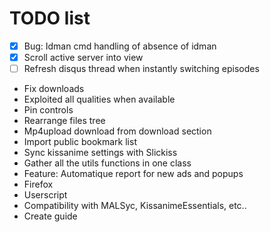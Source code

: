# TODO list
 - [x] Bug: Idman cmd handling of absence of idman
 - [x] Scroll active server into view
 - [ ] Refresh disqus thread when instantly switching episodes
 - Fix downloads
 - Exploited all qualities when available
 - Pin controls
 - Rearrange files tree
 - Mp4upload download from download section
 - Import public bookmark list
 - Sync kissanime settings with Slickiss
 - Gather all the utils functions in one class
 - Feature: Automatique report for new ads and popups
 - Firefox
 - Userscript
 - Compatibility with MALSyc, KissanimeEssentials, etc..
 - Create guide